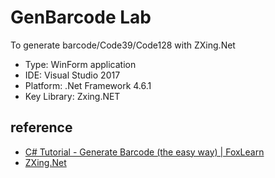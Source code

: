# GenBarcode Lab
To generate barcode/Code39/Code128 with ZXing.Net
* Type: WinForm application
* IDE: Visual Studio 2017
* Platform: .Net Framework 4.6.1
* Key Library: Zxing.NET

## reference
* [C# Tutorial - Generate Barcode (the easy way) | FoxLearn](https://www.youtube.com/watch?v=hFwyOffnWLE)
* [ZXing.Net](https://github.com/micjahn/ZXing.Net)
